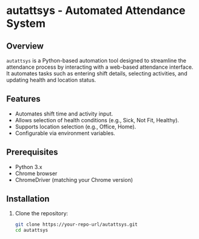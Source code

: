 # autattsys - Automated Attendance System

## Overview
`autattsys` is a Python-based automation tool designed to streamline the attendance process by interacting with a web-based attendance interface. It automates tasks such as entering shift details, selecting activities, and updating health and location status.

## Features
- Automates shift time and activity input.
- Allows selection of health conditions (e.g., Sick, Not Fit, Healthy).
- Supports location selection (e.g., Office, Home).
- Configurable via environment variables.

## Prerequisites
- Python 3.x
- Chrome browser
- ChromeDriver (matching your Chrome version)

## Installation
1. Clone the repository:
   ```bash
   git clone https://your-repo-url/autattsys.git
   cd autattsys